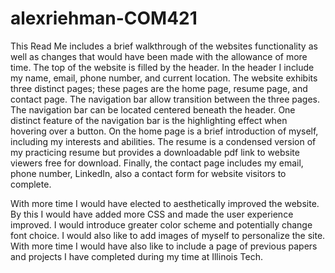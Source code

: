 # alexriehman-COM421
This Read Me includes a brief walkthrough of the websites functionality as well as changes that would have been made with the allowance of more time.  The top of the website is filled by the header.  In the header I include my name, email, phone number, and current location. The website exhibits three distinct pages; these pages are the home page, resume page, and contact page. The navigation bar allow transition between the three pages.   The navigation bar can be located centered beneath the header.  One distinct feature of the navigation bar is the highlighting effect when hovering over a button.  On the home page is a brief introduction of myself, including my interests and abilities.  The resume is a condensed version of my practicing resume but provides a downloadable pdf link to website viewers free for download.  Finally, the contact page includes my email, phone number, LinkedIn, also a contact form for website visitors to complete.  

With more time I would have elected to aesthetically improved the website.  By this I would have added more CSS and made the user experience improved.  I would introduce greater color scheme and potentially change font choice.  I would also like to add images of myself to personalize the site.  With more time I would have also like to include a page of previous papers and projects I have completed during my time at Illinois Tech. 
